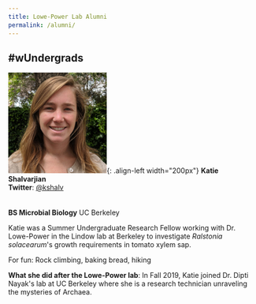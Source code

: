 ```yaml
---
title: Lowe-Power Lab Alumni
permalink: /alumni/
---
```


## #wUndergrads

![Katie Shalvarjian](/assets/people/portrait_shalvarjian.jpg){: .align-left width="200px"}
**Katie Shalvarjian** <br> 
**Twitter**: [@kshalv](https://twitter.com/kshalv) <br>
<br><br>
**BS Microbial Biology** UC Berkeley

Katie was a Summer Undergraduate Research Fellow working with Dr. Lowe-Power in the Lindow lab at Berkeley to investigate <i>Ralstonia solacearum</i>'s growth requirements in tomato xylem sap. 

For fun: Rock climbing, baking bread, hiking
 
**What she did after the Lowe-Power lab**: In Fall 2019, Katie joined Dr. Dipti Nayak's lab at UC Berkeley where she is a research technician unraveling the mysteries of Archaea. 
